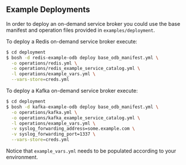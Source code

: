 ## Example Deployments

In order to deploy an on-demand service broker you could use the base manifest and
operation files provided in `examples/deployment`.


To deploy a Redis on-demand service broker execute:

```bash
$ cd deployment
$ bosh -d redis-example-odb deploy base_odb_manifest.yml \
  -o operations/redis.yml \
  -o operations/redis_example_service_catalog.yml \
  -l operations/example_vars.yml \
  --vars-store=creds.yml
```

To deploy a Kafka on-demand service broker execute:

```bash
$ cd deployment
$ bosh -d kafka-example-odb deploy base_odb_manifest.yml \
  -o operations/kafka.yml \
  -o operations/kafka_example_service_catalog.yml \
  -l operations/example_vars.yml \
  -v syslog_forwarding_address=some.example.com \
  -v syslog_forwarding_port=1337 \
  --vars-store=creds.yml
```

Notice that `example_vars.yml` needs to be populated according to your
environment.



